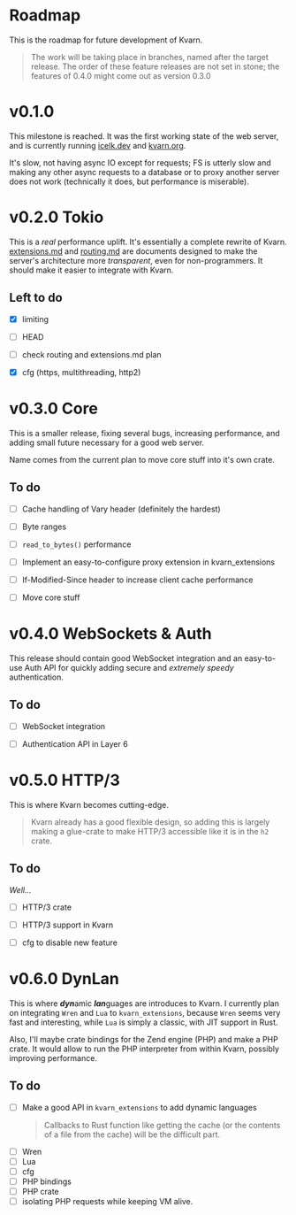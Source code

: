 # Roadmap

This is the roadmap for future development of Kvarn.

> The work will be taking place in branches, named after the target release. The order of these feature releases are not set in stone;
> the features of 0.4.0 might come out as version 0.3.0


# v0.1.0

This milestone is reached. It was the first working state of the web server, and is currently running [icelk.dev](https://icelk.dev) and [kvarn.org](https://kvarn.org).

It's slow, not having async IO except for requests; FS is utterly slow and
making any other async requests to a database or to proxy another server does not work
(technically it does, but performance is miserable).


# v0.2.0 Tokio

This is a *real* performance uplift. It's essentially a complete rewrite of Kvarn.
[extensions.md](extensions.md) and [routing.md](routing.md) are documents designed to make the server's
architecture more *transparent*, even for non-programmers. It should make it easier to integrate with Kvarn.

## Left to do

- [x] limiting
- [ ] HEAD
- [ ] check routing and extensions.md plan
- [x] cfg (https, multithreading, http2)


# v0.3.0 Core

This is a smaller release, fixing several bugs, increasing performance, and adding small future necessary for a good web server.

Name comes from the current plan to move core stuff into it's own crate.

## To do

- [ ] Cache handling of Vary header (definitely the hardest)
- [ ] Byte ranges
- [ ] `read_to_bytes()` performance
- [ ] Implement an easy-to-configure proxy extension in kvarn_extensions
- [ ] If-Modified-Since header to increase client cache performance
- [ ] Move core stuff


# v0.4.0 WebSockets & Auth

This release should contain good WebSocket integration and an easy-to-use Auth API
for quickly adding secure and *extremely speedy* authentication.

## To do

- [ ] WebSocket integration
- [ ] Authentication API in Layer 6


# v0.5.0 HTTP/3

This is where Kvarn becomes cutting-edge.

> Kvarn already has a good flexible design, so adding this is largely making
> a glue-crate to make HTTP/3 accessible like it is in the `h2` crate.

## To do

*Well...*

- [ ] HTTP/3 crate
- [ ] HTTP/3 support in Kvarn
- [ ] cfg to disable new feature


# v0.6.0 DynLan

This is where ***dyn***amic ***lan***guages are introduces to Kvarn. I currently plan on integrating `Wren` and `Lua` to `kvarn_extensions`,
because `Wren` seems very fast and interesting, while `Lua` is simply a classic, with JIT support in Rust.

Also, I'll maybe crate bindings for the Zend engine (PHP) and make a PHP crate. It would allow to run the PHP interpreter
from within Kvarn, possibly improving performance.

## To do

- [ ] Make a good API in `kvarn_extensions` to add dynamic languages
    > Callbacks to Rust function like getting the cache
    > (or the contents of a file from the cache) will be the difficult part.
- [ ] Wren
- [ ] Lua
- [ ] cfg
- [ ] PHP bindings
- [ ] PHP crate
- [ ] isolating PHP requests while keeping VM alive.
